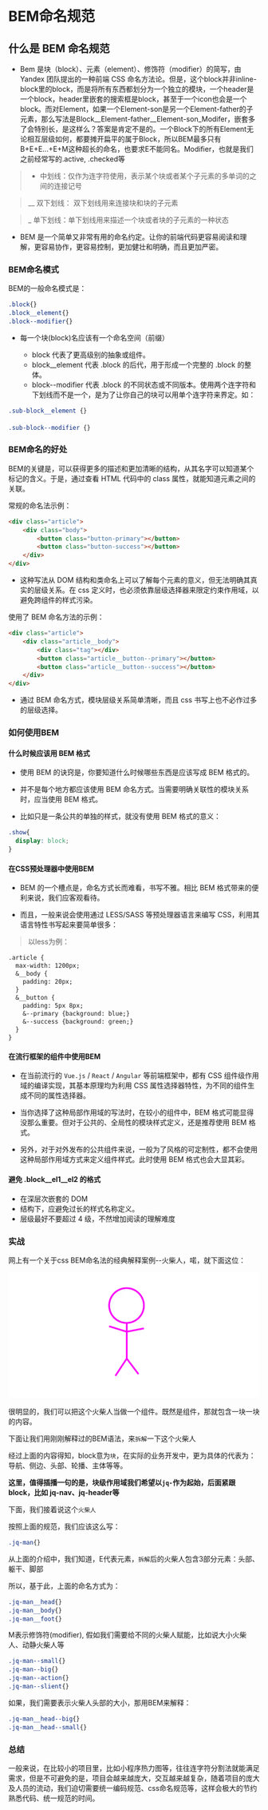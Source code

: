 BEM命名规范
==========

## 什么是 BEM 命名规范

* Bem 是块（block）、元素（element）、修饰符（modifier）的简写，由 Yandex 团队提出的一种前端 CSS 命名方法论。但是，这个block并非inline-block里的block，而是将所有东西都划分为一个独立的模块，一个header是一个block，header里嵌套的搜索框是block，甚至于一个icon也会是一个block。而对Element，如果一个Element-son是另一个Element-father的子元素，那么写法是Block__Element-father__Element-son_Modifer，嵌套多了会特别长，是这样么？答案是肯定不是的。一个Block下的所有Element无论相互层级如何，都要摊开扁平的属于Block，所以BEM最多只有B+E+E...+E+M这种超长的命名，也要求E不能同名。Modifier，也就是我们之前经常写的.active, .checked等

> - 中划线：仅作为连字符使用，表示某个块或者某个子元素的多单词的之间的连接记号

> __ 双下划线： 双下划线用来连接块和块的子元素

> _ 单下划线：单下划线用来描述一个块或者块的子元素的一种状态

* BEM 是一个简单又非常有用的命名约定。让你的前端代码更容易阅读和理解，更容易协作，更容易控制，更加健壮和明确，而且更加严密。

### BEM命名模式

BEM的一般命名模式是：

```css
.block{}
.block__element{}
.block--modifier{}
```

* 每一个块(block)名应该有一个命名空间（前缀）

  * block 代表了更高级别的抽象或组件。
  * block__element 代表 .block 的后代，用于形成一个完整的 .block 的整体。
  * block--modifier 代表 .block 的不同状态或不同版本。使用两个连字符和下划线而不是一个，是为了让你自己的块可以用单个连字符来界定。如：

```css
.sub-block__element {}

.sub-block--modifier {}
```

### BEM命名的好处

BEM的关键是，可以获得更多的描述和更加清晰的结构，从其名字可以知道某个标记的含义。于是，通过查看 HTML 代码中的 class 属性，就能知道元素之间的关联。

常规的命名法示例：

```html
<div class="article">
    <div class="body">
        <button class="button-primary"></button>
        <button class="button-success"></button>
    </div>
</div>
```

* 这种写法从 DOM 结构和类命名上可以了解每个元素的意义，但无法明确其真实的层级关系。在 css 定义时，也必须依靠层级选择器来限定约束作用域，以避免跨组件的样式污染。

使用了 BEM 命名方法的示例：

```html
<div class="article">
    <div class="article__body">
        <div class="tag"></div>
        <button class="article__button--primary"></button>
        <button class="article__button--success"></button>
    </div>
</div>
```

* 通过 BEM 命名方式，模块层级关系简单清晰，而且 css 书写上也不必作过多的层级选择。

### 如何使用BEM

#### 什么时候应该用 BEM 格式

* 使用 BEM 的诀窍是，你要知道什么时候哪些东西是应该写成 BEM 格式的。

* 并不是每个地方都应该使用 BEM 命名方式。当需要明确关联性的模块关系时，应当使用 BEM 格式。

* 比如只是一条公共的单独的样式，就没有使用 BEM 格式的意义：

```css
.show{
  display: block;
}
```

#### 在CSS预处理器中使用BEM

* BEM 的一个槽点是，命名方式长而难看，书写不雅。相比 BEM 格式带来的便利来说，我们应客观看待。

* 而且，一般来说会使用通过 LESS/SASS 等预处理器语言来编写 CSS，利用其语言特性书写起来要简单很多：

> 以less为例：

```less
.article {
  max-width: 1200px;
  &__body {
    padding: 20px;
  }
  &__button {
    padding: 5px 8px;
    &--primary {background: blue;}
    &--success {background: green;}
  }
}
```

#### 在流行框架的组件中使用BEM

* 在当前流行的 `Vue.js` / `React` / `Angular` 等前端框架中，都有 CSS 组件级作用域的编译实现，其基本原理均为利用 CSS 属性选择器特性，为不同的组件生成不同的属性选择器。

* 当你选择了这种局部作用域的写法时，在较小的组件中，BEM 格式可能显得没那么重要。但对于公共的、全局性的模块样式定义，还是推荐使用 BEM 格式。

* 另外，对于对外发布的公共组件来说，一般为了风格的可定制性，都不会使用这种局部作用域方式来定义组件样式。此时使用 BEM 格式也会大显其彩。

#### 避免 .block__el1__el2 的格式

* 在深层次嵌套的 DOM
* 结构下，应避免过长的样式名称定义。
* 层级最好不要超过 4 级，不然增加阅读的理解难度

### 实战

网上有一个关于css BEM命名法的经典解释案例--火柴人，喏，就下面这位：

![火柴人](./../../assets/imgs/huo1.png)

很明显的，我们可以把这个火柴人当做一个组件。既然是组件，那就包含一块一块的内容。

下面让我们用刚刚解释过的BEM语法，来`拆解`一下这个火柴人

经过上面的内容得知，block意为`块`，在实际的业务开发中，更为具体的代表为：导航、侧边、头部、轮播、主体等等。

**这里，值得插播一句的是，块级作用域我们希望以`jq-`作为起始，后面紧跟block，比如 jq-nav、jq-header等**

下面，我们接着说这个`火柴人`

按照上面的规范，我们应该这么写：

```css
.jq-man{}
```

从上面的介绍中，我们知道，E代表元素，`拆解`后的火柴人包含3部分元素：头部、躯干、脚部

所以，基于此，上面的命名方式为：

```css
.jq-man__head{}
.jq-man__body{}
.jq-man__foot{}
```

M表示修饰符(modifier), 假如我们需要给不同的火柴人赋能，比如说大小火柴人、动静火柴人等

```css
.jq-man--small{}
.jq-man--big{}
.jq-man--action{}
.jq-man--slient{}
```

如果，我们需要表示火柴人头部的大小，那用BEM来解释：

```css
.jq-man__head--big{}
.jq-man__head--small{}
```

### 总结

一般来说，在比较小的项目里，比如小程序热力图等，往往连字符分割法就能满足需求，但是不可避免的是，项目会越来越庞大，交互越来越复杂，随着项目的庞大及人员的流动，我们迫切需要统一编码规范、css命名规范等，这样会极大的节约熟悉代码、统一规范的时间。
